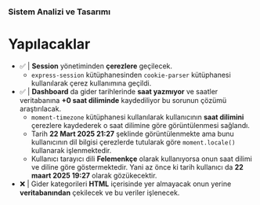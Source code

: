 ### Sistem Analizi ve Tasarımı

# Yapılacaklar
- ✅ | **Session** yönetiminden **çerezlere** geçilecek.
    - `express-session` kütüphanesinden `cookie-parser` kütüphanesi kullanılarak çerez kullanımına geçildi.
- ✅ | **Dashboard** da gider tarihlerinde **saat yazmıyor** ve saatler veritabanına **+0 saat diliminde** kaydediliyor bu sorunun çözümü araştırılacak.
    - `moment-timezone` kütüphanesi kullanılarak kullanıcının **saat dilimini** çerezlere kaydederek o saat dilimine göre görüntülenmesi sağlandı.
    - Tarih **22 Mart 2025 21:27** şeklinde görüntülenmekte ama bunu kullanıcının dil bilgisi çerezlerde tutularak göre `moment.locale()` kullanarak işlenmektedir.
    - Kullanıcı tarayıcı dili **Felemenkçe** olarak kullanıyorsa onun saat dilimi ve diline göre göstermektedir. Yani az önce ki tarih kullanıcı da **22 maart 2025 19:27** olarak gözükecektir.
- ❌ | Gider kategorileri **HTML** içerisinde yer almayacak onun yerine **veritabanından** çekilecek ve bu veriler işlenecek.